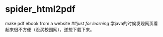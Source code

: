 # spider_html2pdf
make pdf ebook from a website
##*just for learning*
学java的时候发现网页看起来很不方便（没买校园网），遂想下载下来。
